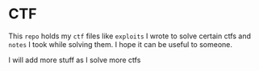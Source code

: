 # CTF

This `repo` holds my `ctf` files like `exploits` I wrote to solve certain ctfs and 
`notes` I took while solving them. I hope it can be useful to someone.

I will add more stuff as I solve more ctfs
